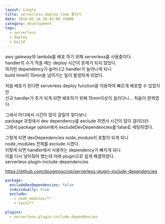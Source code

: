 ```yaml
---
layout: single
title: serverless deploy time 줄이기
date: 2018-05-10 20:43:00 +0900
category: development
tags:
  - serverless
  - deploy
  - build
---
```


aws gateway와 lambda를 배포 하기 위해 serverless를 사용중이다.  
handler의 수가 적을 때는 deploy 시간이 문제가 되지 않았다.  
하지만 dependency가 늘어나고 handler가 늘어나게 되니  
build time이 15min을 넘어가는 일이 발생하게 되었다.  

처음 배포가 된다면 serverless deploy function을 이용하여 빠르게 배포할 수 있었지만  
신규 handler가 추가 되게 되면 배포하기 위해 15min이상이 걸리다니...
처음이 문제였다.  

그래서 어디에서 시간이 많이 걸릴까 찾다보니  
package 과정에서 dev dependency를 exclude 하면서 시간이 많이 걸리더라  
그래서 package option에서 excludeDevDependencies를 false로 세팅하였다.  

그렇게 되면 devDependencies node_module이 포함이 되게 되니  
node_modules 전체를 exclude 시켰다.  
이렇게 되면 handler에서 사용하는 dependency가 빠지게 되니  
이를 다시 넣어줘야 했는데 아래 plugin으로 쉽게 해결하였다.  
serverless-plugin-include-dependencies  

<https://github.com/dougmoscrop/serverless-plugin-include-dependencies>  

```yaml
package:
  excludeDevDependencies: false
  individually: true
  exclude:
    - node_modules/**
    - test/**

plugins:
  - serverless-plugin-include-dependencies
```
